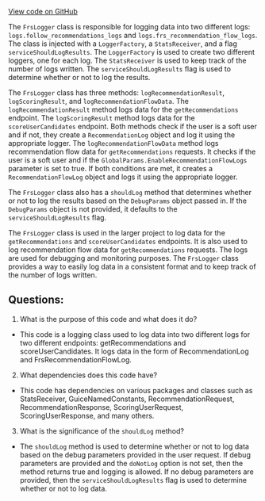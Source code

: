 [View code on GitHub](https://github.com/misbahsy/the-algorithm/follow-recommendations-service/server/src/main/scala/com/twitter/follow_recommendations/logging/FrsLogger.scala)

The `FrsLogger` class is responsible for logging data into two different logs: `logs.follow_recommendations_logs` and `logs.frs_recommendation_flow_logs`. The class is injected with a `LoggerFactory`, a `StatsReceiver`, and a flag `serviceShouldLogResults`. The `LoggerFactory` is used to create two different loggers, one for each log. The `StatsReceiver` is used to keep track of the number of logs written. The `serviceShouldLogResults` flag is used to determine whether or not to log the results.

The `FrsLogger` class has three methods: `logRecommendationResult`, `logScoringResult`, and `logRecommendationFlowData`. The `logRecommendationResult` method logs data for the `getRecommendations` endpoint. The `logScoringResult` method logs data for the `scoreUserCandidates` endpoint. Both methods check if the user is a soft user and if not, they create a `RecommendationLog` object and log it using the appropriate logger. The `logRecommendationFlowData` method logs recommendation flow data for `getRecommendations` requests. It checks if the user is a soft user and if the `GlobalParams.EnableRecommendationFlowLogs` parameter is set to true. If both conditions are met, it creates a `RecommendationFlowLog` object and logs it using the appropriate logger.

The `FrsLogger` class also has a `shouldLog` method that determines whether or not to log the results based on the `DebugParams` object passed in. If the `DebugParams` object is not provided, it defaults to the `serviceShouldLogResults` flag.

The `FrsLogger` class is used in the larger project to log data for the `getRecommendations` and `scoreUserCandidates` endpoints. It is also used to log recommendation flow data for `getRecommendations` requests. The logs are used for debugging and monitoring purposes. The `FrsLogger` class provides a way to easily log data in a consistent format and to keep track of the number of logs written.
## Questions: 
 1. What is the purpose of this code and what does it do?
- This code is a logging class used to log data into two different logs for two different endpoints: getRecommendations and scoreUserCandidates. It logs data in the form of RecommendationLog and FrsRecommendationFlowLog.
2. What dependencies does this code have?
- This code has dependencies on various packages and classes such as StatsReceiver, GuiceNamedConstants, RecommendationRequest, RecommendationResponse, ScoringUserRequest, ScoringUserResponse, and many others.
3. What is the significance of the `shouldLog` method?
- The `shouldLog` method is used to determine whether or not to log data based on the debug parameters provided in the user request. If debug parameters are provided and the `doNotLog` option is not set, then the method returns true and logging is allowed. If no debug parameters are provided, then the `serviceShouldLogResults` flag is used to determine whether or not to log data.